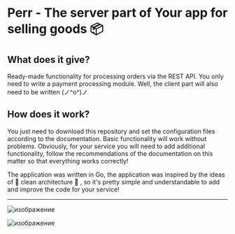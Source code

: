 # Perr - The server part of Your app for selling goods 📦

## What does it give?
Ready-made functionality for processing orders via the REST API. You only need to write a payment processing module. Well, the client part will also need to be written (ノ^o^)ノ

## How does it work?  
You just need to download this repository and set the configuration files according to the documentation. Basic functionality will work without problems. Obviously, for your service you will need to add additional functionality, follow the recommendations of the documentation on this matter so that everything works correctly!

The application was written in Go, the application was inspired by the ideas of 🧼 clean architecture 🫧 , so it's pretty simple and understandable to add and improve the code for your service!

---
![изображение](https://github.com/KatachiNo/Perr/assets/30259928/af2d988f-2d50-45a3-a514-fc43699a6cbd)

![изображение](https://github.com/KatachiNo/Perr/assets/30259928/daad0789-d165-4cfa-a651-c4cfd867bb6b)


